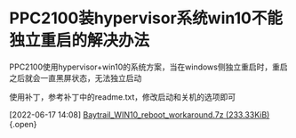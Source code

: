 # PPC2100装hypervisor系统win10不能独立重启的解决办法

PPC2100使用hypervisor+win10的系统方案，当在windows侧独立重启时，重启之后就会一直黑屏状态，无法独立启动

使用补丁，参考补丁中的readme.txt，修改启动和关机的选项即可

[2022-06-17 14:08] [Baytrail_WIN10_reboot_workaround.7z (233.33KiB)](./FILES/024PPC2100装hypervisor系统win10不能独立重启的解决办法.md/Baytrail_WIN10_reboot_workaround.7z){.open}

